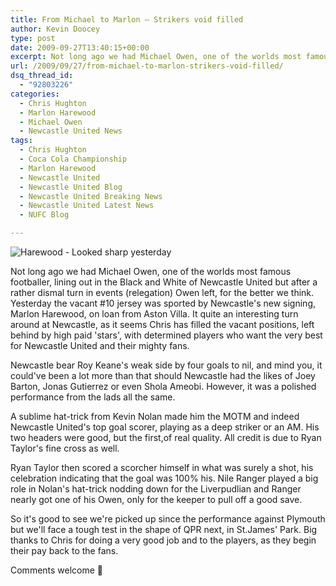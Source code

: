 ```yaml
---
title: From Michael to Marlon – Strikers void filled
author: Kevin Doocey
type: post
date: 2009-09-27T13:40:15+00:00
excerpt: Not long ago we had Michael Owen, one of the worlds most famous footballer, lining out in the Black and White of..
url: /2009/09/27/from-michael-to-marlon-strikers-void-filled/
dsq_thread_id:
  - "92803226"
categories:
  - Chris Hughton
  - Marlon Harewood
  - Michael Owen
  - Newcastle United News
tags:
  - Chris Hughton
  - Coca Cola Championship
  - Marlon Harewood
  - Newcastle United
  - Newcastle United Blog
  - Newcastle United Breaking News
  - Newcastle United Latest News
  - NUFC Blog

---
```

![Harewood - Looked sharp yesterday](http://i36.tinypic.com/359n4fb.jpg)

Not long ago we had Michael Owen, one of the worlds most famous footballer, lining out in the Black and White of Newcastle United but after a rather dismal turn in events (relegation) Owen left, for the better we think. Yesterday the vacant #10 jersey was sported by Newcastle's new signing, Marlon Harewood, on loan from Aston Villa. It quite an interesting turn around at  Newcastle, as it seems Chris has filled the vacant positions, left behind by high paid 'stars', with determined players who want the very best for Newcastle United and their mighty fans.

Newcastle bear Roy Keane's weak side by four goals to nil, and mind you, it could've been a lot more than that should Newcastle had the likes of Joey Barton, Jonas Gutierrez or even Shola Ameobi. However, it was a polished performance from the lads all the same.

A sublime hat-trick from Kevin Nolan made him the MOTM and indeed Newcastle United's top goal scorer, playing as a deep striker or an AM. His two headers were good, but the first,of real quality. All credit is due to Ryan Taylor's fine cross as well.

Ryan Taylor then scored a scorcher himself in what was surely a shot, his celebration indicating that the goal was 100% his. Nile Ranger played a big role in Nolan's hat-trick nodding down for the Liverpudlian and Ranger nearly got one of his Owen, only for the keeper to pull off a good save.

So it's good to see we're picked up since the performance against Plymouth but we'll face a tough test in the shape of QPR next, in St.James' Park. Big thanks to Chris for doing a very good job and to the players, as they begin their pay back to the fans.

Comments welcome 🙂
